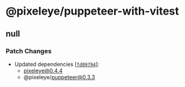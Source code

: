 # @pixeleye/puppeteer-with-vitest

## null

### Patch Changes

- Updated dependencies [[`fd09794`](https://github.com/pixeleye-io/pixeleye/commit/fd097947189b1d1a50e841195c23129c758df90c)]:
  - pixeleye@0.4.4
  - @pixeleye/puppeteer@0.3.3
